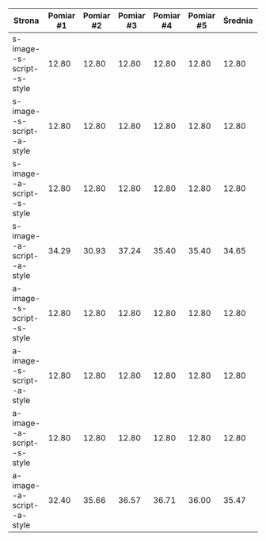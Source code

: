 |Strona|Pomiar #1|Pomiar #2|Pomiar #3|Pomiar #4|Pomiar #5|Średnia|Odch. Std.|
|-|-|-|-|-|-|-|-|
|s-image--s-script--s-style|12.80|12.80|12.80|12.80|12.80|12.80|0.00|
|s-image--s-script--a-style|12.80|12.80|12.80|12.80|12.80|12.80|0.00|
|s-image--a-script--s-style|12.80|12.80|12.80|12.80|12.80|12.80|0.00|
|s-image--a-script--a-style|34.29|30.93|37.24|35.40|35.40|34.65|2.09|
|a-image--s-script--s-style|12.80|12.80|12.80|12.80|12.80|12.80|0.00|
|a-image--s-script--a-style|12.80|12.80|12.80|12.80|12.80|12.80|0.00|
|a-image--a-script--s-style|12.80|12.80|12.80|12.80|12.80|12.80|0.00|
|a-image--a-script--a-style|32.40|35.66|36.57|36.71|36.00|35.47|1.58|
